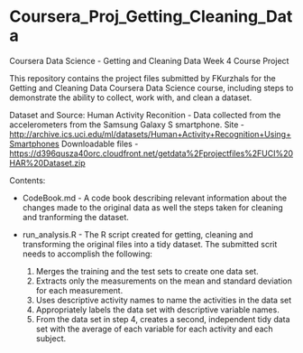 # Coursera_Proj_Getting_Cleaning_Data
Coursera Data Science - Getting and Cleaning Data Week 4 Course Project

This repository contains the project files submitted by FKurzhals for the Getting and Cleaning Data Coursera Data Science course, including steps to demonstrate the ability to collect, work with, and clean a dataset.

Dataset and Source:
Human Activity Reconition - Data collected from the accelerometers from the Samsung Galaxy S smartphone.
Site - http://archive.ics.uci.edu/ml/datasets/Human+Activity+Recognition+Using+Smartphones
Downloadable files - https://d396qusza40orc.cloudfront.net/getdata%2Fprojectfiles%2FUCI%20HAR%20Dataset.zip

Contents:
- CodeBook.md - A code book describing relevant information about the changes  made to the original data as well the steps taken for cleaning and tranforming the dataset.

- run_analysis.R - The R script created for getting, cleaning and transforming the original files into a tidy dataset. The submitted scrit needs to accomplish the following:
  1. Merges the training and the test sets to create one data set.
  2. Extracts only the measurements on the mean and standard deviation for each measurement.
  3. Uses descriptive activity names to name the activities in the data set
  4. Appropriately labels the data set with descriptive variable names.
  5. From the data set in step 4, creates a second, independent tidy data set with the average of each variable for each activity and each subject.
